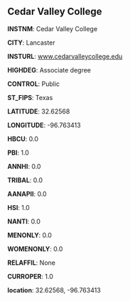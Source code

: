 
Cedar Valley College
---
**INSTNM**: Cedar Valley College

**CITY**: Lancaster

**INSTURL**: www.cedarvalleycollege.edu

**HIGHDEG**: Associate degree

**CONTROL**: Public

**ST_FIPS**: Texas

**LATITUDE**: 32.62568

**LONGITUDE**: -96.763413

**HBCU**: 0.0

**PBI**: 1.0

**ANNHI**: 0.0

**TRIBAL**: 0.0

**AANAPII**: 0.0

**HSI**: 1.0

**NANTI**: 0.0

**MENONLY**: 0.0

**WOMENONLY**: 0.0

**RELAFFIL**: None

**CURROPER**: 1.0

**location**: 32.62568, -96.763413